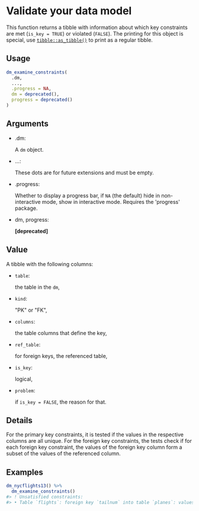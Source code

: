 # Validate your data model

This function returns a tibble with information about which key
constraints are met (`is_key = TRUE`) or violated (`FALSE`). The
printing for this object is special, use
[`tibble::as_tibble()`](https://tibble.tidyverse.org/reference/as_tibble.html)
to print as a regular tibble.

## Usage

``` r
dm_examine_constraints(
  .dm,
  ...,
  .progress = NA,
  dm = deprecated(),
  progress = deprecated()
)
```

## Arguments

- .dm:

  A `dm` object.

- ...:

  These dots are for future extensions and must be empty.

- .progress:

  Whether to display a progress bar, if `NA` (the default) hide in
  non-interactive mode, show in interactive mode. Requires the
  'progress' package.

- dm, progress:

  **\[deprecated\]**

## Value

A tibble with the following columns:

- `table`:

  the table in the `dm`,

- `kind`:

  "PK" or "FK",

- `columns`:

  the table columns that define the key,

- `ref_table`:

  for foreign keys, the referenced table,

- `is_key`:

  logical,

- `problem`:

  if `is_key = FALSE`, the reason for that.

## Details

For the primary key constraints, it is tested if the values in the
respective columns are all unique. For the foreign key constraints, the
tests check if for each foreign key constraint, the values of the
foreign key column form a subset of the values of the referenced column.

## Examples

``` r
dm_nycflights13() %>%
  dm_examine_constraints()
#> ! Unsatisfied constraints:
#> • Table `flights`: foreign key `tailnum` into table `planes`: values of `flights$tailnum` not in `planes$tailnum`: N725MQ (6), N537MQ (5), N722MQ (5), N730MQ (5), N736MQ (5), …
```
